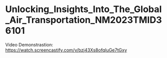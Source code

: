# Unlocking_Insights_Into_The_Global_Air_Transportation_NM2023TMID36101

Video Demonstrastion: https://watch.screencastify.com/v/bzj43Xs8ofqluGe7tGxy
